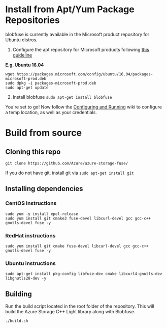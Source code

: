 # Install from Apt/Yum Package Repositories

blobfuse is currently available in the Microsoft product repository for Ubuntu distros. 

1. Configure the apt repository for Microsoft products following [this guideline](https://docs.microsoft.com/en-us/windows-server/administration/Linux-Package-Repository-for-Microsoft-Software)

**E.g. Ubuntu 16.04**

    wget https://packages.microsoft.com/config/ubuntu/16.04/packages-microsoft-prod.deb
    sudo dpkg -i packages-microsoft-prod.deb
    sudo apt-get update

2. Install blobfuse
```sudo apt-get install blobfuse```

You're set to go! Now follow the [Configuring and Running](https://github.com/Azure/azure-storage-fuse/wiki/Configuring-and-Running) wiki to configure a temp location, as well as your credentials.

# Build from source
## Cloning this repo

    git clone https://github.com/Azure/azure-storage-fuse/

If you do not have git, install git via `sudo apt-get install git`

## Installing dependencies
### CentOS instructions

    sudo yum -y install epel-release
    sudo yum install git cmake3 fuse-devel libcurl-devel gcc gcc-c++ gnutls-devel fuse -y

### RedHat instructions

    sudo yum install git cmake fuse-devel libcurl-devel gcc gcc-c++ gnutls-devel fuse -y

### Ubuntu instructions

    sudo apt-get install pkg-config libfuse-dev cmake libcurl4-gnutls-dev libgnutls28-dev -y

## Building
Run the build script located in the root folder of the repository. This will build the Azure Storage C++ Light library along with Blobfuse.

    ./build.sh
